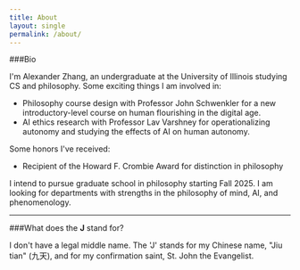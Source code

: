 ```yaml
---
title: About
layout: single
permalink: /about/
---
```


###Bio

I'm Alexander Zhang, an undergraduate at the University of Illinois studying CS and philosophy. Some exciting things I am involved in:
* Philosophy course design with Professor John Schwenkler for a new introductory-level course on human flourishing in the digital age.
* AI ethics research with Professor Lav Varshney for operationalizing autonomy and studying the effects of AI on human autonomy.

Some honors I've received:
* Recipient of the Howard F. Crombie Award for distinction in philosophy

I intend to pursue graduate school in philosophy starting Fall 2025. I am looking for departments with strengths in the philosophy of mind, AI, and phenomenology.

---

###What does the __J__ stand for?

I don't have a legal middle name. The 'J' stands for my Chinese name, "Jiu tian" (九天), and for my confirmation saint, St. John the Evangelist.
